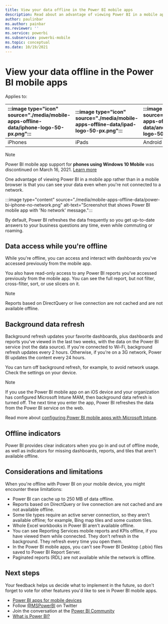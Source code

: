 ```yaml
---
title: View your data offline in the Power BI mobile apps
description: Read about an advantage of viewing Power BI in a mobile app rather than in a browser - you can see your data when you're not connected to a network.
author: paulinbar
ms.author: painbar
ms.reviewer: ''
ms.service: powerbi
ms.subservice: powerbi-mobile
ms.topic: conceptual
ms.date: 10/19/2021
---
```


# View your data offline in the Power BI mobile apps

Applies to:

| :::image type="icon" source="./media/mobile-apps-offline-data/iphone-logo-50-px.png"::: | :::image type="icon" source="./media/mobile-apps-offline-data/ipad-logo-50-px.png"::: | :::image type="icon" source="./media/mobile-apps-offline-data/android-phone-logo-50-px.png"::: | :::image type="icon" source="./media/mobile-apps-offline-data/android-tablet-logo-50-px.png"::: | :::image type="icon" source="./media/mobile-apps-offline-data/win-10-logo-50-px.png"::: |
|:--- |:--- |:--- |:--- |:--- |
| iPhones |iPads |Android phones |Android tablets |Windows devices |

>[!NOTE]
>Power BI mobile app support for **phones using Windows 10 Mobile** was discontinued on March 16, 2021. [Learn more](/legal/powerbi/powerbi-mobile/power-bi-mobile-app-end-of-support-for-windows-phones)

One advantage of viewing Power BI in a mobile app rather than in a mobile browser is that you can see your data even when you're not connected to a network.

:::image type="content" source="./media/mobile-apps-offline-data/power-bi-iphone-no-network.png" alt-text="Screenshot that shows Power BI mobile app with 'No network' message.":::

By default, Power BI refreshes the data frequently so you get up-to-date answers to your business questions any time, even while commuting or roaming.

## Data access while you're offline

While you're offline, you can access and interact with dashboards you've accessed previously from the mobile app.

You also have read-only access to any Power BI reports you've accessed previously from the mobile app. You can see the full report, but not filter, cross-filter, sort, or use slicers on it.

>[!NOTE]
> Reports based on DirectQuery or live connection are not cached and are not available offline.

## Background data refresh

Background refresh updates your favorite dashboards, plus dashboards and reports you've viewed in the last two weeks, with the data on the Power BI service (not the data source). If you're connected to Wi-Fi, background refresh updates every 2 hours. Otherwise, if you're on a 3G network, Power BI updates the content every 24 hours.

You can turn off background refresh, for example, to avoid network usage. Check the settings on your device.

> [!NOTE]
> If you use the Power BI mobile app on an iOS device and your organization has configured Microsoft Intune MAM, then background data refresh is turned off. The next time you enter the app, Power BI refreshes the data from the Power BI service on the web.
>
> Read more about [configuring Power BI mobile apps with Microsoft Intune](../../enterprise/service-admin-mobile-intune.md).

## Offline indicators

Power BI provides clear indicators when you go in and out of offline mode, as well as indicators for missing dashboards, reports, and tiles that aren't available offline.

## Considerations and limitations

When you're offline with Power BI on your mobile device, you might encounter these limitations:

* Power BI can cache up to 250 MB of data offline.
* Reports based on DirectQuery or live connection are not cached and are not available offline.
* Some tile types require an active server connection, so they aren't available offline; for example, Bing map tiles and some custom tiles.
* Whole Excel workbooks in Power BI aren't available offline.
* You can see Reporting Services mobile reports and KPIs offline, if you have viewed them while connected. They don't refresh in the background. They refresh every time you open them.
* In the Power BI mobile apps, you can't see Power BI Desktop (.pbix) files saved to Power BI Report Server.
* Paginated reports (RDL) are not available while the network is offline.

## Next steps

Your feedback helps us decide what to implement in the future, so don't forget to vote for other features you'd like to see in Power BI mobile apps.

* [Power BI apps for mobile devices](mobile-apps-for-mobile-devices.md)
* Follow [@MSPowerBI](https://twitter.com/mspowerbi) on Twitter
* Join the conversation at the [Power BI Community](https://community.powerbi.com/)
* [What is Power BI?](../../fundamentals/power-bi-overview.md)